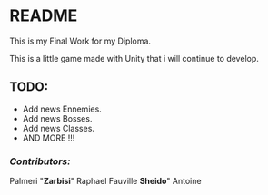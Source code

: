 # README #

This is my Final Work for my Diploma.

This is a little game made with Unity that i will continue to develop.


## **TODO:** ##

- Add news Ennemies.
- Add news Bosses.
- Add news Classes.
- AND MORE !!!



### *Contributors:* ###

Palmeri "**Zarbisi**" Raphael
Fauville **Sheido**" Antoine